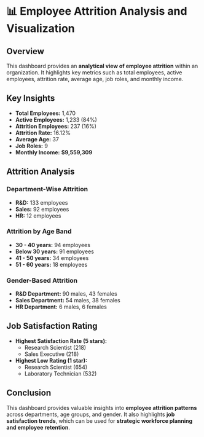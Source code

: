 # 📊 Employee Attrition Analysis and Visualization

## **Overview**  
This dashboard provides an **analytical view of employee attrition** within an organization. It highlights key metrics such as total employees, active employees, attrition rate, average age, job roles, and monthly income.  

## **Key Insights**  
- **Total Employees:** 1,470  
- **Active Employees:** 1,233 (84%)  
- **Attrition Employees:** 237 (16%)  
- **Attrition Rate:** 16.12%  
- **Average Age:** 37  
- **Job Roles:** 9  
- **Monthly Income:** **$9,559,309**  

## **Attrition Analysis**  
### **Department-Wise Attrition**  
- **R&D:** 133 employees  
- **Sales:** 92 employees  
- **HR:** 12 employees  

### **Attrition by Age Band**  
- **30 - 40 years:** 94 employees  
- **Below 30 years:** 91 employees  
- **41 - 50 years:** 34 employees  
- **51 - 60 years:** 18 employees  

### **Gender-Based Attrition**  
- **R&D Department:** 90 males, 43 females  
- **Sales Department:** 54 males, 38 females  
- **HR Department:** 6 males, 6 females  

## **Job Satisfaction Rating**  
- **Highest Satisfaction Rate (5 stars):**  
  - Research Scientist (218)  
  - Sales Executive (218)  
- **Highest Low Rating (1 star):**  
  - Research Scientist (654)  
  - Laboratory Technician (532)  

## **Conclusion**  
This dashboard provides valuable insights into **employee attrition patterns** across departments, age groups, and gender. It also highlights **job satisfaction trends**, which can be used for **strategic workforce planning and employee retention**.  
